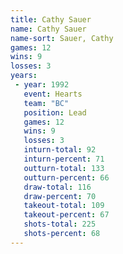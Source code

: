 ```yaml
---
title: Cathy Sauer
name: Cathy Sauer
name-sort: Sauer, Cathy
games: 12
wins: 9
losses: 3
years:
 - year: 1992
   event: Hearts
   team: "BC"
   position: Lead
   games: 12
   wins: 9
   losses: 3
   inturn-total: 92
   inturn-percent: 71
   outturn-total: 133
   outturn-percent: 66
   draw-total: 116
   draw-percent: 70
   takeout-total: 109
   takeout-percent: 67
   shots-total: 225
   shots-percent: 68
---
```

